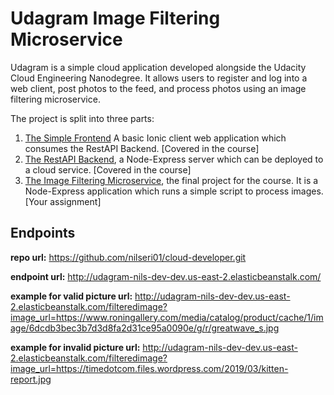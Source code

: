 # Udagram Image Filtering Microservice

Udagram is a simple cloud application developed alongside the Udacity Cloud Engineering Nanodegree. It allows users to register and log into a web client, post photos to the feed, and process photos using an image filtering microservice.

The project is split into three parts:
1. [The Simple Frontend](https://github.com/udacity/cloud-developer/tree/master/course-02/exercises/udacity-c2-frontend)
A basic Ionic client web application which consumes the RestAPI Backend. [Covered in the course]
2. [The RestAPI Backend](https://github.com/udacity/cloud-developer/tree/master/course-02/exercises/udacity-c2-restapi), a Node-Express server which can be deployed to a cloud service. [Covered in the course]
3. [The Image Filtering Microservice](https://github.com/udacity/cloud-developer/tree/master/course-02/project/image-filter-starter-code), the final project for the course. It is a Node-Express application which runs a simple script to process images. [Your assignment]

## Endpoints
<b>repo url:</b> https://github.com/nilseri01/cloud-developer.git

<b>endpoint url:</b> http://udagram-nils-dev-dev.us-east-2.elasticbeanstalk.com/

<b>example for valid picture url:</b> http://udagram-nils-dev-dev.us-east-2.elasticbeanstalk.com/filteredimage?image_url=https://www.roningallery.com/media/catalog/product/cache/1/image/6dcdb3bec3b7d3d8fa2d31ce95a0090e/g/r/greatwave_s.jpg

<b>example for invalid picture url:</b> http://udagram-nils-dev-dev.us-east-2.elasticbeanstalk.com/filteredimage?image_url=https://timedotcom.files.wordpress.com/2019/03/kitten-report.jpg
